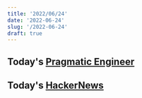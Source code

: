 ```yaml
---
title: '2022/06/24'
date: '2022-06-24'
slug: '/2022-06-24'
draft: true
---
```


## Today's [Pragmatic Engineer](../Notes/Pragmatic%20Engineer.md)

## Today's [HackerNews](../Notes/HackerNews.md)
